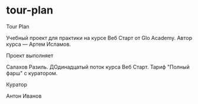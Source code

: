 # tour-plan
Tour Plan

Учебный проект для практики на курсе Веб Старт от Glo Academy. Автор курса — Артем Исламов.





Проект выполняет

Салахов Разиль. ДОдинадцатый поток курса Веб Старт. Тариф "Полный фарш" с куратором.





Куратор

Антон Иванов